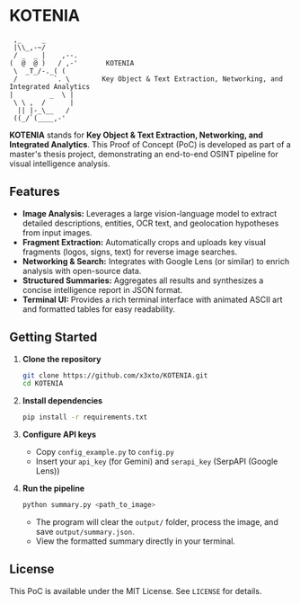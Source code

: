 # KOTENIA

```
 ,_     _
 |\\_,-~/
 / _  _ |    ,--.
(  @  @ )   / ,-'       KOTENIA
 \  _T_/-._( (
 /         `. \        Key Object & Text Extraction, Networking, and Integrated Analytics
|         _  \ |
 \ \ ,  /      |
  || |-_\__   / 
 ((_/`(____,-'
```

**KOTENIA** stands for **Key Object & Text Extraction, Networking, and Integrated Analytics**. This Proof of Concept (PoC) is developed as part of a master's thesis project, demonstrating an end-to-end OSINT pipeline for visual intelligence analysis.

## Features

* **Image Analysis:** Leverages a large vision-language model to extract detailed descriptions, entities, OCR text, and geolocation hypotheses from input images.
* **Fragment Extraction:** Automatically crops and uploads key visual fragments (logos, signs, text) for reverse image searches.
* **Networking & Search:** Integrates with Google Lens (or similar) to enrich analysis with open-source data.
* **Structured Summaries:** Aggregates all results and synthesizes a concise intelligence report in JSON format.
* **Terminal UI:** Provides a rich terminal interface with animated ASCII art and formatted tables for easy readability.

## Getting Started

1. **Clone the repository**

   ```bash
   git clone https://github.com/x3xto/KOTENIA.git
   cd KOTENIA
   ```

2. **Install dependencies**

   ```bash
   pip install -r requirements.txt
   ```

3. **Configure API keys**

   * Copy `config_example.py` to `config.py`
   * Insert your `api_key` (for Gemini) and `serapi_key` (SerpAPI (Google Lens))

4. **Run the pipeline**

   ```bash
   python summary.py <path_to_image>
   ```

   * The program will clear the `output/` folder, process the image, and save `output/summary.json`.
   * View the formatted summary directly in your terminal.

## License

This PoC is available under the MIT License. See `LICENSE` for details.
